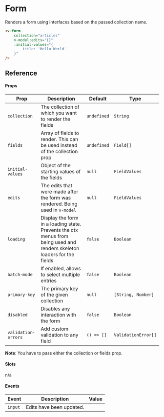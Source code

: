 # Form

Renders a form using interfaces based on the passed collection name.

```html
<v-form
	collection="articles"
	v-model:edits="{}"
	:initial-values="{
		title: 'Hello World'
	}"
/>
```

## Reference

#### Props

| Prop                | Description                                                                                                             | Default     | Type                |
| ------------------- | ----------------------------------------------------------------------------------------------------------------------- | ----------- | ------------------- |
| `collection`        | The collection of which you want to render the fields                                                                   | `undefined` | `String`            |
| `fields`            | Array of fields to render. This can be used instead of the collection prop                                              | `undefined` | `Field[]`           |
| `initial-values`    | Object of the starting values of the fields                                                                             | `null`      | `FieldValues`       |
| `edits`             | The edits that were made after the form was rendered. Being used in `v-model`                                           | `null`      | `FieldValues`       |
| `loading`           | Display the form in a loading state. Prevents the ctx menus from being used and renders skeleton loaders for the fields | `false`     | `Boolean`           |
| `batch-mode`        | If enabled, allows to select multiple entries                                                                           | `false`     | `Boolean`           |
| `primary-key`       | The primary key of the given collection                                                                                 | `null`      | `[String, Number]`  |
| `disabled`          | Disables any interaction with the form                                                                                  | `false`     | `Boolean`           |
| `validation-errors` | Add custom validation to any field                                                                                      | `() => []`  | `ValidationError[]` |

**Note**: You have to pass either the collection or fields prop.

#### Slots

n/a

#### Events

| Event   | Description              | Value |
| ------- | ------------------------ | ----- |
| `input` | Edits have been updated. |       |
